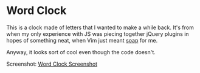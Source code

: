 # Word Clock

This is a clock made of letters that I wanted to make a while back. It's from
when my only experience with JS was piecing together jQuery plugins in hopes of
something neat, when Vim just meant
[soap](http://en.wikipedia.org/wiki/Vim_%28cleaning_product%29) for me. 

Anyway, it looks sort of cool even though the code doesn't.

Screenshot: [Word Clock Screenshot](http://i.imgur.com/HszqD.png "Word Clock
Screenshot")
